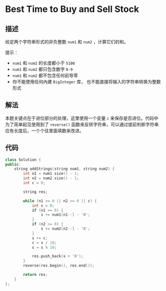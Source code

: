 # Best Time to Buy and Sell Stock

## 描述

给定两个字符串形式的非负整数 `num1` 和 `num2` ，计算它们的和。

提示：

- `num1` 和 `num2` 的长度都小于 `5100`
- `num1` 和 `num2` 都只包含数字 `0-9`
- `num1` 和 `num2` 都不包含任何前导零
- 你不能使用任何內建 `BigInteger` 库， 也不能直接将输入的字符串转换为整数形式

## 解法

本题关键点在于进位部分的处理，这里使用一个变量 `c` 来保存是否进位。代码中为了简单起见使用到了 `reverse()` 函数来反转字符串，可以通过提前判断字符串应有长度后，一个个往里面填数来改进。

## 代码

```cpp
class Solution {
public:
    string addStrings(string num1, string num2) {
        int n1 = num1.size() - 1;
        int n2 = num2.size() - 1;
        int c = 0;

        string res;

        while (n1 >= 0 || n2 >= 0 || c) {
            int s = 0;
            if (n1 >= 0) {
                s += num1[n1--] - '0';
            }
            if (n2 >= 0) {
                s += num2[n2--] - '0';
            }
            s += c;
            c = s / 10;
            s = s % 10;

            res.push_back(s + '0');
        }
        reverse(res.begin(), res.end());

        return res;
    }
};
```
